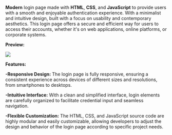 **Modern** login page made with **HTML**, **CSS**, and **JavaScript** to provide users with a smooth and enjoyable authentication experience. With a minimalist and intuitive design, built with a focus on usability and contemporary aesthetics. This login page offers a secure and efficient way for users to access their accounts, whether it's on web applications, online platforms, or corporate systems.

**Preview:**

![](https://github.com/luisandrelemos/Animated-Login-Page/blob/main/loginpreview.gif)

**Features:**

**-Responsive Design:** The login page is fully responsive, ensuring a consistent experience across devices of different sizes and resolutions, from smartphones to desktops.

**-Intuitive Interface:** With a clean and simplified interface, login elements are carefully organized to facilitate credential input and seamless navigation.

**-Flexible Customization:** The HTML, CSS, and JavaScript source code are highly modular and easily customizable, allowing developers to adjust the design and behavior of the login page according to specific project needs.
